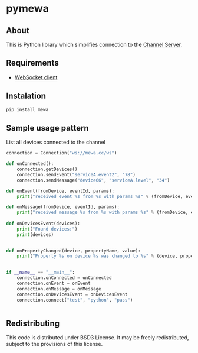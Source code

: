# pymewa

## About
This is Python library which simplifies connection to the [Channel Server](https://github.com/AnthillTech/mewa).

## Requirements

* [WebSocket client](https://github.com/liris/websocket-client)


## Instalation

```bash
pip install mewa
```


## Sample usage pattern

List all devices connected to the channel

```python
connection = Connection("ws://mewa.cc/ws")

def onConnected():
    connection.getDevices()
    connection.sendEvent("serviceA.event2", "78")
    connection.sendMessage("device66", "serviceA.level", "34")

def onEvent(fromDevice, eventId, params):
    print("received event %s from %s with params %s" % (fromDevice, eventId, params))

def onMessage(fromDevice, eventId, params):
    print("received message %s from %s with params %s" % (fromDevice, eventId, params))
    
def onDevicesEvent(devices):
    print("Found devices:")
    print(devices)

    
def onPropertyChanged(device, propertyName, value):
    print("Property %s on device %s was changed to %s" % (device, propertyName, value))
    

if __name__ == "__main__":
    connection.onConnected = onConnected
    connection.onEvent = onEvent
    connection.onMessage = onMessage
    connection.onDevicesEvent = onDevicesEvent
    connection.connect("test", "python", "pass")



```

## Redistributing
This code is distributed under BSD3 License. It may be freely redistributed, subject to the provisions of this license.
